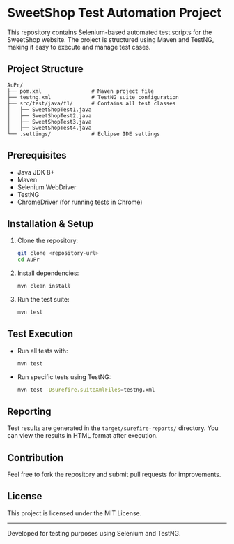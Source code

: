 # SweetShop Test Automation Project

This repository contains Selenium-based automated test scripts for the SweetShop website. The project is structured using Maven and TestNG, making it easy to execute and manage test cases.

## Project Structure
```
AuPr/
├── pom.xml                # Maven project file
├── testng.xml             # TestNG suite configuration
├── src/test/java/f1/      # Contains all test classes
│   ├── SweetShopTest1.java
│   ├── SweetShopTest2.java
│   ├── SweetShopTest3.java
│   ├── SweetShopTest4.java
└── .settings/             # Eclipse IDE settings
```

## Prerequisites
- Java JDK 8+
- Maven
- Selenium WebDriver
- TestNG
- ChromeDriver (for running tests in Chrome)

## Installation & Setup
1. Clone the repository:
   ```sh
   git clone <repository-url>
   cd AuPr
   ```
2. Install dependencies:
   ```sh
   mvn clean install
   ```
3. Run the test suite:
   ```sh
   mvn test
   ```

## Test Execution
- Run all tests with:
  ```sh
  mvn test
  ```
- Run specific tests using TestNG:
  ```sh
  mvn test -Dsurefire.suiteXmlFiles=testng.xml
  ```

## Reporting
Test results are generated in the `target/surefire-reports/` directory. You can view the results in HTML format after execution.

## Contribution
Feel free to fork the repository and submit pull requests for improvements.

## License
This project is licensed under the MIT License.

---

Developed for testing purposes using Selenium and TestNG.

